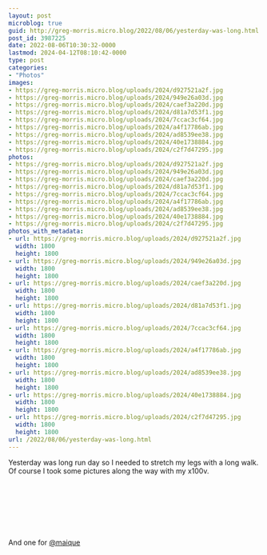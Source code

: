 ```yaml
---
layout: post
microblog: true
guid: http://greg-morris.micro.blog/2022/08/06/yesterday-was-long.html
post_id: 3987225
date: 2022-08-06T10:30:32-0000
lastmod: 2024-04-12T08:10:42-0000
type: post
categories:
- "Photos"
images:
- https://greg-morris.micro.blog/uploads/2024/d927521a2f.jpg
- https://greg-morris.micro.blog/uploads/2024/949e26a03d.jpg
- https://greg-morris.micro.blog/uploads/2024/caef3a220d.jpg
- https://greg-morris.micro.blog/uploads/2024/d81a7d53f1.jpg
- https://greg-morris.micro.blog/uploads/2024/7ccac3cf64.jpg
- https://greg-morris.micro.blog/uploads/2024/a4f17786ab.jpg
- https://greg-morris.micro.blog/uploads/2024/ad8539ee38.jpg
- https://greg-morris.micro.blog/uploads/2024/40e1738884.jpg
- https://greg-morris.micro.blog/uploads/2024/c2f7d47295.jpg
photos:
- https://greg-morris.micro.blog/uploads/2024/d927521a2f.jpg
- https://greg-morris.micro.blog/uploads/2024/949e26a03d.jpg
- https://greg-morris.micro.blog/uploads/2024/caef3a220d.jpg
- https://greg-morris.micro.blog/uploads/2024/d81a7d53f1.jpg
- https://greg-morris.micro.blog/uploads/2024/7ccac3cf64.jpg
- https://greg-morris.micro.blog/uploads/2024/a4f17786ab.jpg
- https://greg-morris.micro.blog/uploads/2024/ad8539ee38.jpg
- https://greg-morris.micro.blog/uploads/2024/40e1738884.jpg
- https://greg-morris.micro.blog/uploads/2024/c2f7d47295.jpg
photos_with_metadata:
- url: https://greg-morris.micro.blog/uploads/2024/d927521a2f.jpg
  width: 1800
  height: 1800
- url: https://greg-morris.micro.blog/uploads/2024/949e26a03d.jpg
  width: 1800
  height: 1800
- url: https://greg-morris.micro.blog/uploads/2024/caef3a220d.jpg
  width: 1800
  height: 1800
- url: https://greg-morris.micro.blog/uploads/2024/d81a7d53f1.jpg
  width: 1800
  height: 1800
- url: https://greg-morris.micro.blog/uploads/2024/7ccac3cf64.jpg
  width: 1800
  height: 1800
- url: https://greg-morris.micro.blog/uploads/2024/a4f17786ab.jpg
  width: 1800
  height: 1800
- url: https://greg-morris.micro.blog/uploads/2024/ad8539ee38.jpg
  width: 1800
  height: 1800
- url: https://greg-morris.micro.blog/uploads/2024/40e1738884.jpg
  width: 1800
  height: 1800
- url: https://greg-morris.micro.blog/uploads/2024/c2f7d47295.jpg
  width: 1800
  height: 1800
url: /2022/08/06/yesterday-was-long.html
---
```


<p>Yesterday was long run day so I needed to stretch my legs with a long walk. Of course I took some pictures along the way with my x100v.</p><figure><img src="uploads/2024/d927521a2f.jpg" alt="" /></figure><figure><img src="uploads/2024/949e26a03d.jpg" alt="" /></figure><figure><img src="uploads/2024/caef3a220d.jpg" alt="" /></figure><figure><img src="uploads/2024/d81a7d53f1.jpg" alt="" /></figure><figure><img src="uploads/2024/7ccac3cf64.jpg" alt="" /></figure><figure><img src="uploads/2024/a4f17786ab.jpg" alt="" /></figure><figure><img src="uploads/2024/ad8539ee38.jpg" alt="" /></figure><figure><img src="uploads/2024/40e1738884.jpg" alt="" /></figure><p>And one for <a href="https://micro.blog/maique">@maique</a> <img src="uploads/2024/c2f7d47295.jpg" alt="" /></p>
